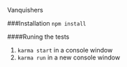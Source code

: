 Vanquishers

###Installation 
`npm install`

####Runing the tests
1. `karma start` in a console window
2. `karma run` in a new console window

